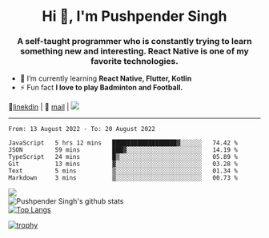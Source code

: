 <h1 align="center">Hi 👋, I'm Pushpender Singh</h1>
<h3 align="center">A self-taught programmer who is constantly trying to learn something new and interesting. React Native is one of my favorite technologies.</h3>

- 🌱 I’m currently learning **React Native, Flutter, Kotlin**
- ⚡ Fun fact **I love to play Badminton and Football.**

👔[linekdin](https://www.linkedin.com/in/pushpender-singh-240061202/) | 📧 [mail](mailto:pushpendersingh@p2devs.com) | ![](https://komarev.com/ghpvc/?username=pushpender-singh-ap&color=blue)


---

<!--START_SECTION:waka-->

```text
From: 13 August 2022 - To: 20 August 2022

JavaScript   5 hrs 12 mins   ██████████████████▓░░░░░░   74.42 %
JSON         59 mins         ███▓░░░░░░░░░░░░░░░░░░░░░   14.19 %
TypeScript   24 mins         █▒░░░░░░░░░░░░░░░░░░░░░░░   05.89 %
Git          13 mins         ▓░░░░░░░░░░░░░░░░░░░░░░░░   03.28 %
Text         5 mins          ▒░░░░░░░░░░░░░░░░░░░░░░░░   01.34 %
Markdown     3 mins          ▒░░░░░░░░░░░░░░░░░░░░░░░░   00.73 %
```

<!--END_SECTION:waka-->

<img align="left" src="https://github-readme-streak-stats.herokuapp.com/?user=pushpender-singh-ap&theme=dark" /></br>
![Pushpender Singh's github stats](https://github-readme-stats.vercel.app/api?username=pushpender-singh-ap&show_icons=true&theme=radical&count_private=true)</br>
[![Top Langs](https://github-readme-stats.vercel.app/api/top-langs/?username=pushpender-singh-ap&theme=radical)](https://github.com/pushpender-singh-ap/github-readme-stats)

[![trophy](https://github-profile-trophy.vercel.app/?username=pushpender-singh-ap&theme=radical)](https://github.com/pushpender-singh-ap/pushpender-singh-ap)
